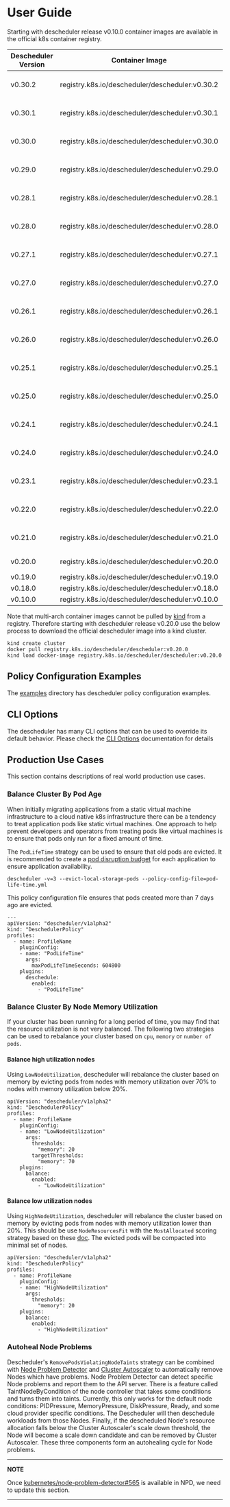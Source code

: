 # User Guide

Starting with descheduler release v0.10.0 container images are available in the official k8s container registry.

Descheduler Version | Container Image                                 | Architectures           |
------------------- |-------------------------------------------------|-------------------------|
v0.30.2             | registry.k8s.io/descheduler/descheduler:v0.30.2 | AMD64<br>ARM64<br>ARMv7 |
v0.30.1             | registry.k8s.io/descheduler/descheduler:v0.30.1 | AMD64<br>ARM64<br>ARMv7 |
v0.30.0             | registry.k8s.io/descheduler/descheduler:v0.30.0 | AMD64<br>ARM64<br>ARMv7 |
v0.29.0             | registry.k8s.io/descheduler/descheduler:v0.29.0 | AMD64<br>ARM64<br>ARMv7 |
v0.28.1             | registry.k8s.io/descheduler/descheduler:v0.28.1 | AMD64<br>ARM64<br>ARMv7 |
v0.28.0             | registry.k8s.io/descheduler/descheduler:v0.28.0 | AMD64<br>ARM64<br>ARMv7 |
v0.27.1             | registry.k8s.io/descheduler/descheduler:v0.27.1 | AMD64<br>ARM64<br>ARMv7 |
v0.27.0             | registry.k8s.io/descheduler/descheduler:v0.27.0 | AMD64<br>ARM64<br>ARMv7 |
v0.26.1             | registry.k8s.io/descheduler/descheduler:v0.26.1 | AMD64<br>ARM64<br>ARMv7 |
v0.26.0             | registry.k8s.io/descheduler/descheduler:v0.26.0 | AMD64<br>ARM64<br>ARMv7 |
v0.25.1             | registry.k8s.io/descheduler/descheduler:v0.25.1 | AMD64<br>ARM64<br>ARMv7 |
v0.25.0             | registry.k8s.io/descheduler/descheduler:v0.25.0 | AMD64<br>ARM64<br>ARMv7 |
v0.24.1             | registry.k8s.io/descheduler/descheduler:v0.24.1 | AMD64<br>ARM64<br>ARMv7 |
v0.24.0             | registry.k8s.io/descheduler/descheduler:v0.24.0 | AMD64<br>ARM64<br>ARMv7 |
v0.23.1             | registry.k8s.io/descheduler/descheduler:v0.23.1 | AMD64<br>ARM64<br>ARMv7 |
v0.22.0             | registry.k8s.io/descheduler/descheduler:v0.22.0 | AMD64<br>ARM64<br>ARMv7 |
v0.21.0             | registry.k8s.io/descheduler/descheduler:v0.21.0 | AMD64<br>ARM64<br>ARMv7 |
v0.20.0             | registry.k8s.io/descheduler/descheduler:v0.20.0 | AMD64<br>ARM64          |
v0.19.0             | registry.k8s.io/descheduler/descheduler:v0.19.0 | AMD64                   |
v0.18.0             | registry.k8s.io/descheduler/descheduler:v0.18.0 | AMD64                   |
v0.10.0             | registry.k8s.io/descheduler/descheduler:v0.10.0 | AMD64                   |

Note that multi-arch container images cannot be pulled by [kind](https://kind.sigs.k8s.io) from a registry. Therefore
starting with descheduler release v0.20.0 use the below process to download the official descheduler
image into a kind cluster.
```
kind create cluster
docker pull registry.k8s.io/descheduler/descheduler:v0.20.0
kind load docker-image registry.k8s.io/descheduler/descheduler:v0.20.0
```

## Policy Configuration Examples
The [examples](https://github.com/kubernetes-sigs/descheduler/tree/master/examples) directory has descheduler policy configuration examples.

## CLI Options
The descheduler has many CLI options that can be used to override its default behavior. Please check the [CLI Options](./cli/descheduler.md) documentation for details

## Production Use Cases
This section contains descriptions of real world production use cases.

### Balance Cluster By Pod Age
When initially migrating applications from a static virtual machine infrastructure to a cloud native k8s
infrastructure there can be a tendency to treat application pods like static virtual machines. One approach
to help prevent developers and operators from treating pods like virtual machines is to ensure that pods
only run for a fixed amount
of time.

The `PodLifeTime` strategy can be used to ensure that old pods are evicted. It is recommended to create a
[pod disruption budget](https://kubernetes.io/docs/tasks/run-application/configure-pdb/) for each
application to ensure application availability.
```
descheduler -v=3 --evict-local-storage-pods --policy-config-file=pod-life-time.yml
```

This policy configuration file ensures that pods created more than 7 days ago are evicted.
```
---
apiVersion: "descheduler/v1alpha2"
kind: "DeschedulerPolicy"
profiles:
  - name: ProfileName
    pluginConfig:
    - name: "PodLifeTime"
      args:
        maxPodLifeTimeSeconds: 604800
    plugins:
      deschedule:
        enabled:
          - "PodLifeTime"
```

### Balance Cluster By Node Memory Utilization
If your cluster has been running for a long period of time, you may find that the resource utilization is not very
balanced. The following two strategies can be used to rebalance your cluster based on `cpu`, `memory`
or `number of pods`.

#### Balance high utilization nodes
Using `LowNodeUtilization`, descheduler will rebalance the cluster based on memory by evicting pods
from nodes with memory utilization over 70% to nodes with memory utilization below 20%.

```
apiVersion: "descheduler/v1alpha2"
kind: "DeschedulerPolicy"
profiles:
  - name: ProfileName
    pluginConfig:
    - name: "LowNodeUtilization"
      args:
        thresholds:
          "memory": 20
        targetThresholds:
          "memory": 70
    plugins:
      balance:
        enabled:
          - "LowNodeUtilization"
```

#### Balance low utilization nodes
Using `HighNodeUtilization`, descheduler will rebalance the cluster based on memory by evicting pods
from nodes with memory utilization lower than 20%. This should be use `NodeResourcesFit` with the `MostAllocated` scoring strategy based on these [doc](https://kubernetes.io/docs/reference/scheduling/config/#scheduling-plugins).
The evicted pods will be compacted into minimal set of nodes.

```
apiVersion: "descheduler/v1alpha2"
kind: "DeschedulerPolicy"
profiles:
  - name: ProfileName
    pluginConfig:
    - name: "HighNodeUtilization"
      args:
        thresholds:
          "memory": 20
    plugins:
      balance:
        enabled:
          - "HighNodeUtilization"
```

### Autoheal Node Problems

Descheduler's `RemovePodsViolatingNodeTaints` strategy can be combined with
[Node Problem Detector](https://github.com/kubernetes/node-problem-detector/) and
[Cluster Autoscaler](https://github.com/kubernetes/autoscaler/tree/master/cluster-autoscaler) to automatically remove
Nodes which have problems. Node Problem Detector can detect specific Node problems and report them to the API server.
There is a feature called TaintNodeByCondition of the node controller that takes some conditions and turns them into taints. Currently, this only works for the default node conditions: PIDPressure, MemoryPressure, DiskPressure, Ready, and some cloud provider specific conditions.
The Descheduler will then deschedule workloads from those Nodes. Finally, if the descheduled Node's resource
allocation falls below the Cluster Autoscaler's scale down threshold, the Node will become a scale down candidate
and can be removed by Cluster Autoscaler. These three components form an autohealing cycle for Node problems.

---
**NOTE**

Once [kubernetes/node-problem-detector#565](https://github.com/kubernetes/node-problem-detector/pull/565) is available in NPD, we need to update this section.

---
